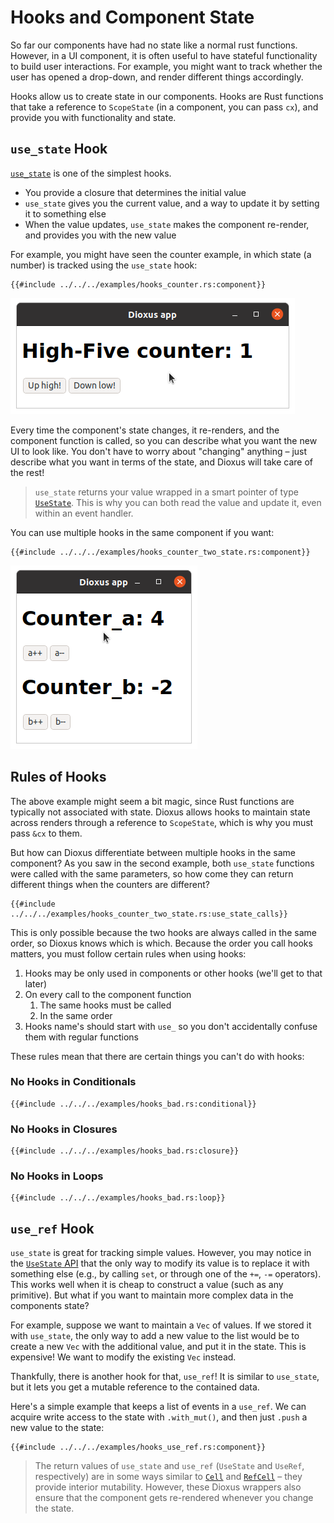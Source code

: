 # Hooks and Component State

So far our components have had no state like a normal rust functions. However, in a UI component, it is often useful to have stateful functionality to build user interactions. For example, you might want to track whether the user has opened a drop-down, and render different things accordingly.

Hooks allow us to create state in our components. Hooks are Rust functions that take a reference to `ScopeState` (in a component, you can pass `cx`), and provide you with functionality and state.

## `use_state` Hook

[`use_state`](https://docs.rs/dioxus/latest/dioxus/prelude/fn.use_state.html) is one of the simplest hooks.

- You provide a closure that determines the initial value
- `use_state` gives you the current value, and a way to update it by setting it to something else
- When the value updates, `use_state` makes the component re-render, and provides you with the new value

For example, you might have seen the counter example, in which state (a number) is tracked using the `use_state` hook:

```rust, no_run
{{#include ../../../examples/hooks_counter.rs:component}}
```

![Screenshot: counter app](./images/counter.png)

Every time the component's state changes, it re-renders, and the component function is called, so you can describe what you want the new UI to look like. You don't have to worry about "changing" anything – just describe what you want in terms of the state, and Dioxus will take care of the rest!

> `use_state` returns your value wrapped in a smart pointer of type [`UseState`](https://docs.rs/dioxus/latest/dioxus/prelude/struct.UseState.html). This is why you can both read the value and update it, even within an event handler.

You can use multiple hooks in the same component if you want:

```rust, no_run
{{#include ../../../examples/hooks_counter_two_state.rs:component}}
```

![Screenshot: app with two counters](./images/counter_two_state.png)

## Rules of Hooks

The above example might seem a bit magic, since Rust functions are typically not associated with state. Dioxus allows hooks to maintain state across renders through a reference to `ScopeState`, which is why you must pass `&cx` to them.

But how can Dioxus differentiate between multiple hooks in the same component? As you saw in the second example, both `use_state` functions were called with the same parameters, so how come they can return different things when the counters are different?

```rust, no_run
{{#include ../../../examples/hooks_counter_two_state.rs:use_state_calls}}
```

This is only possible because the two hooks are always called in the same order, so Dioxus knows which is which. Because the order you call hooks matters, you must follow certain rules when using hooks:

1. Hooks may be only used in components or other hooks (we'll get to that later)
2. On every call to the component function
   1. The same hooks must be called
   2. In the same order
3. Hooks name's should start with `use_` so you don't accidentally confuse them with regular functions

These rules mean that there are certain things you can't do with hooks:

### No Hooks in Conditionals

```rust, no_run
{{#include ../../../examples/hooks_bad.rs:conditional}}
```

### No Hooks in Closures

```rust, no_run
{{#include ../../../examples/hooks_bad.rs:closure}}
```

### No Hooks in Loops

```rust, no_run
{{#include ../../../examples/hooks_bad.rs:loop}}
```

## `use_ref` Hook

`use_state` is great for tracking simple values. However, you may notice in the [`UseState` API](https://docs.rs/dioxus/latest/dioxus/hooks/struct.UseState.html) that the only way to modify its value is to replace it with something else (e.g., by calling `set`, or through one of the `+=`, `-=` operators). This works well when it is cheap to construct a value (such as any primitive). But what if you want to maintain more complex data in the components state?

For example, suppose we want to maintain a `Vec` of values. If we stored it with `use_state`, the only way to add a new value to the list would be to create a new `Vec` with the additional value, and put it in the state. This is expensive! We want to modify the existing `Vec` instead.

Thankfully, there is another hook for that, `use_ref`! It is similar to `use_state`, but it lets you get a mutable reference to the contained data.

Here's a simple example that keeps a list of events in a `use_ref`. We can acquire write access to the state with `.with_mut()`, and then just `.push` a new value to the state:

```rust, no_run
{{#include ../../../examples/hooks_use_ref.rs:component}}
```

> The return values of `use_state` and `use_ref` (`UseState` and `UseRef`, respectively) are in some ways similar to [`Cell`](https://doc.rust-lang.org/std/cell/) and [`RefCell`](https://doc.rust-lang.org/std/cell/struct.RefCell.html) – they provide interior mutability. However, these Dioxus wrappers also ensure that the component gets re-rendered whenever you change the state.
